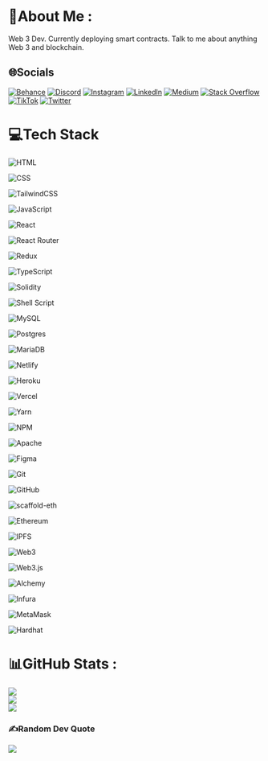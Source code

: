# 💫About Me :
Web 3 Dev.
Currently deploying smart contracts.
Talk to me about anything Web 3 and blockchain.

## 🌐Socials
[![Behance](https://img.shields.io/badge/Behance-1769ff?logo=behance&logoColor=white)](https://behance.net/https://www.behance.net/struckereth) [![Discord](https://img.shields.io/badge/Discord-%237289DA.svg?logo=discord&logoColor=white)](htttps://discord.gg/discord.gg/BXVuufkbhD) [![Instagram](https://img.shields.io/badge/Instagram-%23E4405F.svg?logo=Instagram&logoColor=white)](https://instagram.com/@theyardmic) [![LinkedIn](https://img.shields.io/badge/LinkedIn-%230077B5.svg?logo=linkedin&logoColor=white)](https://linkedin.com/in/www.linkedin.com/in/lennox-matwere) [![Medium](https://img.shields.io/badge/Medium-12100E?logo=medium&logoColor=white)](https://medium.com/@theyardmic.medium.com) [![Stack Overflow](https://img.shields.io/badge/-Stackoverflow-FE7A16?logo=stack-overflow&logoColor=white)](https://stackoverflow.com/users/20197560) [![TikTok](https://img.shields.io/badge/TikTok-%23000000.svg?logo=TikTok&logoColor=white)](https://tiktok.com/@@theyardmic) [![Twitter](https://img.shields.io/badge/Twitter-%231DA1F2.svg?logo=Twitter&logoColor=white)](https://twitter.com/@theyardmic) 

# 💻Tech Stack
![HTML](https://img.shields.io/badge/HTML5-%23E34F26.svg?style=plastic&logo=html5&logoColor=white)

![CSS](https://img.shields.io/badge/CSS-239120?logo=css3&logoColor=white)

 ![TailwindCSS](https://img.shields.io/badge/tailwindcss-%2338B2AC.svg?style=plastic&logo=tailwind-css&logoColor=white)

![JavaScript](https://img.shields.io/badge/javascript-%23323330.svg?style=plastic&logo=javascript&logoColor=%23F7DF1E) 

![React](https://img.shields.io/badge/react-%2320232a.svg?style=plastic&logo=react&logoColor=%2361DAFB) 

![React Router](https://img.shields.io/badge/React_Router-CA4245?style=plastic&logo=react-router&logoColor=white)

 ![Redux](https://img.shields.io/badge/redux-%23593d88.svg?style=plastic&logo=redux&logoColor=white) 

  ![TypeScript](https://img.shields.io/badge/typescript-%23007ACC.svg?style=plastic&logo=typescript&logoColor=white)

 ![Solidity](https://img.shields.io/badge/Solidity-%23363636.svg?style=plastic&logo=solidity&logoColor=white)

![Shell Script](https://img.shields.io/badge/shell_script-%23121011.svg?style=plastic&logo=gnu-bash&logoColor=white) 

![MySQL](https://img.shields.io/badge/mysql-%2300f.svg?style=plastic&logo=mysql&logoColor=white)

 ![Postgres](https://img.shields.io/badge/postgres-%23316192.svg?style=plastic&logo=postgresql&logoColor=white) 

 ![MariaDB](https://img.shields.io/badge/MariaDB-003545?style=plastic&logo=mariadb&logoColor=white) 

 ![Netlify](https://img.shields.io/badge/netlify-%23000000.svg?style=plastic&logo=netlify&logoColor=#00C7B7) 

 ![Heroku](https://img.shields.io/badge/heroku-%23430098.svg?style=plastic&logo=heroku&logoColor=white) 

 ![Vercel](https://img.shields.io/badge/vercel-%23000000.svg?style=plastic&logo=vercel&logoColor=white) 

  ![Yarn](https://img.shields.io/badge/yarn-%232C8EBB.svg?style=plastic&logo=yarn&logoColor=white) 

 ![NPM](https://img.shields.io/badge/NPM-%23000000.svg?style=plastic&logo=npm&logoColor=white) 

![Apache](https://img.shields.io/badge/apache-%23D42029.svg?style=plastic&logo=apache&logoColor=white) 

![Figma](https://img.shields.io/badge/figma-%23F24E1E.svg?style=plastic&logo=figma&logoColor=white)

  ![Git](https://img.shields.io/badge/git-%23F05033.svg?style=plastic&logo=git&logoColor=white)

![GitHub](https://img.shields.io/badge/github-%23121011.svg?style=plastic&logo=github&logoColor=white)

![scaffold-eth](https://img.shields.io/badge/scaffoldeth-%23F05033.svg?style=plastic&logo=scaffoldeth&logoColor=white)

![Ethereum](https://img.shields.io/badge/ethereum-%233733FF.svg?style=plastic&logo=ethereum&logoColor=white)

![IPFS](https://img.shields.io/badge/ipfs-%23F05033.svg?style=plastic&logo=ipfs&logoColor=white)

![Web3](https://img.shields.io/badge/web3-%23F05033.svg?style=plastic&logo=web3&logoColor=white)

![Web3.js](https://img.shields.io/badge/web3js-%23F05033.svg?style=plastic&logo=web3js&logoColor=white)

![Alchemy](https://img.shields.io/badge/alchemy-%23F05033.svg?style=plastic&logo=alchemy&logoColor=white)

![Infura](https://img.shields.io/badge/infura-%23F05033.svg?style=plastic&logo=infura&logoColor=white)

![MetaMask](https://img.shields.io/badge/metamask-%23F05033.svg?style=plastic&logo=metamask&logoColor=white)

![Hardhat](https://img.shields.io/badge/hardhat-%23F05033.svg?style=plastic&logo=hardhat&logoColor=white)
    
# 📊GitHub Stats :
![](https://github-readme-stats.vercel.app/api?username=strucker-eth&theme=radical&hide_border=false&include_all_commits=false&count_private=false)<br/>
![](https://github-readme-streak-stats.herokuapp.com/?user=strucker-eth&theme=radical&hide_border=false)<br/>
![](https://github-readme-stats.vercel.app/api/top-langs/?username=strucker-eth&theme=radical&hide_border=false&include_all_commits=false&count_private=false&layout=compact)

### ✍️Random Dev Quote
![](https://quotes-github-readme.vercel.app/api?type=vetical&theme=dark)


